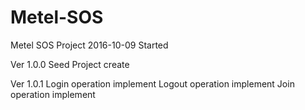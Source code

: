 # Metel-SOS
Metel SOS Project 2016-10-09 Started

Ver 1.0.0
Seed Project create

Ver 1.0.1
Login operation implement
Logout operation implement
Join operation implement
